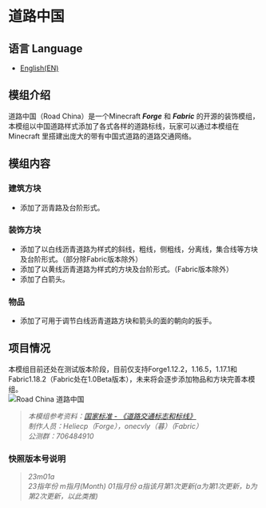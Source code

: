 # 道路中国
## 语言 Language 
 - [English(EN)](https://github.com/Heliecp/RoadChina/blob/1.16.5/README_EN.md)
## 模组介绍
道路中国（Road China）是一个Minecraft ___Forge___ 和 ___Fabric___ 的开源的装饰模组，本模组以中国道路样式添加了各式各样的道路标线，玩家可以通过本模组在 Minecraft 里搭建出庞大的带有中国式道路的道路交通网络。    
## 模组内容
### 建筑方块 
 - 添加了沥青路及台阶形式。
### 装饰方块
 - 添加了以白线沥青道路为样式的斜线，粗线，侧粗线，分离线，集合线等方块及台阶形式。（部分除Fabric版本除外）
 - 添加了以黄线沥青道路为样式的方块及台阶形式。（Fabric版本除外）  
 - 添加了白箭头。
### 物品
 - 添加了可用于调节白线沥青道路方块和箭头的面的朝向的扳手。
## 项目情况
本模组目前还处在测试版本阶段，目前仅支持Forge1.12.2，1.16.5，1.17.1和 Fabric1.18.2（Fabric处在1.0Beta版本），未来将会逐步添加物品和方块完善本模组。  
![Road China 道路中国](https://s1.ax1x.com/2023/03/02/ppFyilD.png "Road China 道路中国")
> *本模组参考资料：[国家标准 - 《道路交通标志和标线》](http://jtst.mot.gov.cn/gb/search/gbDetailed?id=e424d8a7313d0ce7d19c6773ad0cdf51)*  
> *制作人员：Heliecp（Forge），onecvly（暮）（Fabric）*  
> *公测群：706484910*
### 快照版本号说明
> *23m01a*   
> *23指年份 m指月(Month) 01指月份 a指该月第1次更新(a为第1次更新，b为第2次更新，以此类推)*
